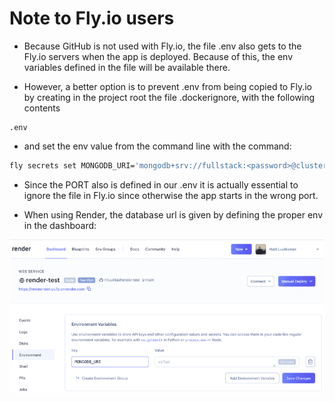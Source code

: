 # Note to Fly.io users

- Because GitHub is not used with Fly.io, the file .env also gets to the Fly.io servers when the app is deployed. Because of this, the env variables defined in the file will be available there.

- However, a better option is to prevent .env from being copied to Fly.io by creating in the project root the file .dockerignore, with the following contents


```
.env
```

- and set the env value from the command line with the command:

```sh
fly secrets set MONGODB_URI='mongodb+srv://fullstack:<password>@cluster0.o1opl.mongodb.net/noteApp?retryWrites=true&w=majority'
```

- Since the PORT also is defined in our .env it is actually essential to ignore the file in Fly.io since otherwise the app starts in the wrong port.

- When using Render, the database url is given by defining the proper env in the dashboard:

<img src="note for flyio.png" alt="render page to set env values after pushing to fly.io">

